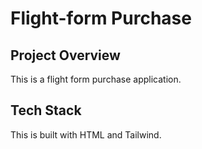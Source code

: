 # Flight-form Purchase
## Project Overview 
This is a flight form purchase application.
## Tech Stack
This is built with HTML and Tailwind.
